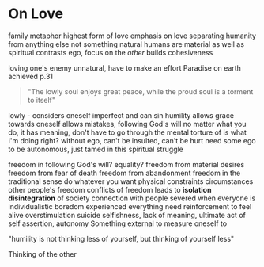 
# On Love
family metaphor
highest form of love
emphasis on love 
	separating humanity from anything else
		not something natural
			humans are material as well as spiritual
	contrasts ego, focus on the *other*
	builds cohesiveness 
	
loving one's enemy 
	unnatural, have to make an effort
Paradise on earth achieved p.31

> "The lowly soul enjoys great peace, while the proud soul is a torment to itself"

lowly - considers oneself imperfect and can sin
humility
	allows grace towards oneself
		allows mistakes,
	following God's will
		no matter what you do, it has meaning, don't have to go through the mental torture of is what I'm doing right?
	without ego, can't be insulted, can't be hurt
	need some ego to be autonomous, just tamed in this spiritual struggle

freedom in following God's will? equality? 
	freedom from material desires
	freedom from fear of death
	freedom from abandonment
freedom in the traditional sense
	do whatever you want
		physical constraints 
		circumstances 
		other people's freedom
		conflicts of freedom
	leads to **isolation** **disintegration** of society
		connection with people severed when everyone is individualistic
	boredom 
		experienced everything
		need reinforcement to feel alive
		overstimulation
suicide
	selfishness, lack of meaning, ultimate act of self assertion, autonomy
Something external to measure oneself to
<div class="quote">
"humility is not thinking less of yourself, but thinking of yourself less"
</div>

Thinking of the other
